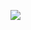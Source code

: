 <!--
id: 6054093530
link: http://jreed91.tumblr.com/post/6054093530/j-kidd-about-to-go-in-tonight
slug: j-kidd-about-to-go-in-tonight
date: Tue May 31 2011 19:23:13 GMT-0500 (CDT)
publish: 2011-05-031
tags: 
title: J Kidd about to go in tonight
-->


![](http://25.media.tumblr.com/tumblr_lm1jp3ba6x1qku233o1_1280.jpg)


